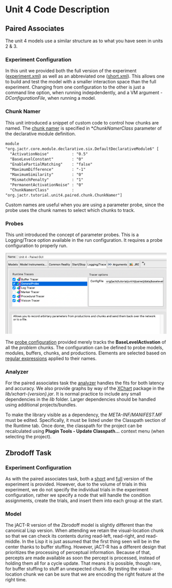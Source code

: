 # Unit 4 Code Description
## Paired Associates
The unit 4 models use a similar structure as to what you have seen in units 2 & 3.

### Experiment Configuration
In this unit we provided both the full version of the experiment ([experiment.xml](https://github.com/amharrison/jactr-tutorials/blob/master/org.jactr.tutorial.unit4/src/org/jactr/tutorial/unit4/paired/experiment.xml)) as well as an
abbreviated one ([short.xml](https://github.com/amharrison/jactr-tutorials/blob/master/org.jactr.tutorial.unit4/src/org/jactr/tutorial/unit4/paired/short.xml)). 
This allows one to build and test the model with a smaller interaction space than
the full experiment. Changing from one configuration to the other is just a command line
option, when running indepdendently, and a VM argument *-DConfigurationFile*, when 
running a model.

### Chunk Namer
This unit introduced a snippet of custom code to control how chunks are named. The [chunk namer](https://github.com/amharrison/jactr-tutorials/blob/master/org.jactr.tutorial.unit4/src/org/jactr/tutorial/unit4/paired/chunk/ChunkNamer.java) is 
specified in **ChunkNamerClass* parameter of the declarative module definition.
```
module "org.jactr.core.module.declarative.six.DefaultDeclarativeModule6" [
  "ActivationNoise"          : "0.5"
  "BaseLevelConstant"        : "0"
  "EnablePartialMatching"    : "false"
  "MaximumDifference"        : "-1"
  "MaximumSimilarity"        : "0"
  "MismatchPenalty"          : "1"
  "PermanentActivationNoise" : "0"
  "ChunkNamerClass"          : "org.jactr.tutorial.unit4.paired.chunk.ChunkNamer"]
```

Custom names are useful when you are using a parameter probe, since the probe uses
the chunk names to select which chunks to track.

### Probes
This unit introduced the concept of parameter probes. This is a Logging/Trace option
available in the run configuration. It requires a probe configuration to properly run.

![general probe](images/generalProbe.png)

The [probe configuration](https://github.com/amharrison/jactr-tutorials/blob/master/org.jactr.tutorial.unit4/src/org/jactr/tutorial/unit4/paired/data/baselevel.xml) provided
merely tracks the **BaseLevelActivation** of all the *problem* chunks. The configuration
can be defined to probe models, modules, buffers, chunks, and productions. Elements
are selected based on [regular expressions](https://en.wikipedia.org/wiki/Regular_expression) applied to their names.

### Analyzer
For the paired associates task the [analyzer](https://github.com/amharrison/jactr-tutorials/blob/master/org.jactr.tutorial.unit4/src/org/jactr/tutorial/unit4/paired/data/Analyzer.java) handles
the fits for both latency and accuracy. We also provide graphs by way of the
[XChart](https://knowm.org/open-source/xchart/) package in the *lib/xchart-{version}.jar*. It
is normal practice to include any small dependencies in the *lib* folder. Larger dependencies
should be handled using additional projects/bundles. 

To make the library visible as a dependency, the *META-INF/MANIFEST.MF* must be edited. Specifically,
it must be listed under the Classpath section of the Runtime tab. Once done, the classpath
for the project can be recalculated using **Plugin Tools - Update Classpath...** context menu (when selecting
the project). 

## Zbrodoff Task

### Experiment Configuration
As with the paired associates task, both a [short](https://github.com/amharrison/jactr-tutorials/blob/master/org.jactr.tutorial.unit4/src/org/jactr/tutorial/unit4/zbrodoff/short.xml) and [full](https://github.com/amharrison/jactr-tutorials/blob/master/org.jactr.tutorial.unit4/src/org/jactr/tutorial/unit4/zbrodoff/experiment.xml) version of the experiment is provided.
However, due to the volume of trials in this experiment, we do not specify the individual trials
in the experiment configuration, rather we specify a node that will handle the condition assignments,
create the trials, and insert them into each group at the start.

### Model
The jACT-R version of the Zbrodoff model is slightly different than the canonical Lisp version. 
When attending we retain the visual-location chunk so that we can check its contents
during read-left, read-right, and read-middle. In the Lisp it is just assumed that the first
thing seen will be in the center thanks to buffer stuffing. However, jACT-R has a different
design that prioritizes the processing of perceptual information. Because of that, percepts are 
made available as soon the percept is processed, instead of holding them all for a cycle update. That
means it is possible, though rare, for buffer stuffing to stuff an unexpected chunk. By testing
the visual-location chunk we can be sure that we are encoding the right feature at the right time.


